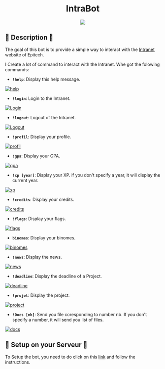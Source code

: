 <div align="center">
    <h1>IntraBot</h1>
    <a href="https://discord.com/api/oauth2/authorize?client_id=821504876675727411&permissions=8&scope=bot" target="_blank"><img src="https://img.shields.io/badge/-Bot-grey.svg?&style=for-the-badge&logo=discord&logoColor=white"/></a>
    
</div>

## :notebook: Description :notebook:

The goal of this bot is to provide a simple way to interact with the [Intranet](https://intra.epitech.eu) website of Epitech.

I Create a lot of command to interact with the Intranet.
Whe got the folowing commands:

* **`!help`**: Display this help message.

<a href="https://i.imgur.com/TWjOwzG.png"><img src="https://i.imgur.com/TWjOwzG.png" title="help" /></a>

* **`!login`**: Login to the Intranet.

<a href="https://i.imgur.com/9HDkG0k.png"><img src="https://i.imgur.com/9HDkG0k.png" title="Login" /></a>

* **`!logout`**: Logout of the Intranet.

<a href="https://i.imgur.com/aP6zTVQ.png"><img src="https://i.imgur.com/aP6zTVQ.png" title="Logout" /></a>

* **`!profil`**: Display your profile.

<a href="https://i.imgur.com/kim34xO.png"><img src="https://i.imgur.com/kim34xO.png" title="profil" /></a>

* **`!gpa`**: Display your GPA.

<a href="https://i.imgur.com/r1nYlMy.png"><img src="https://i.imgur.com/r1nYlMy.png" title="gpa" /></a>

* **`!xp [year]`**: Display your XP. if you don't specify a year, it will display the current year.

<a href="https://i.imgur.com/FWjzqp8.png"><img src="https://i.imgur.com/FWjzqp8.png" title="xp" /></a>


* **`!credits`**: Display your credits.

<a href="https://i.imgur.com/2kfKYkg.png"><img src="https://i.imgur.com/2kfKYkg.png" title="credits" /></a>

* **`!flags`**: Display your flags.

<a href="https://i.imgur.com/48HKbsR.png"><img src="https://i.imgur.com/48HKbsR.png" title="flags" /></a>

* **`binomes`**: Display your binomes.

<a href="https://i.imgur.com/uj4O09H.png"><img src="https://i.imgur.com/uj4O09H.png" title="binomes" /></a>

* **`!news`**: Display the news.

<a href="https://i.imgur.com/ANJeTRu.png"><img src="https://i.imgur.com/ANJeTRu.png" title="news" /></a>

* **`!deadline`**: Display the deadline of a Project.

<a href="https://i.imgur.com/R7Kwz7o.png"><img src="https://i.imgur.com/R7Kwz7o.png" title="deadline" /></a>

* **`!projet`**: Display the project.

<a href="https://i.imgur.com/FQVn6Js.png"><img src="https://i.imgur.com/FQVn6Js.png" title="project" /></a>

* **`!Docs [nb]`**: Send you file coresponding to number nb. If you don't specify a number, it will send you list of files.

<a href="https://i.imgur.com/FUpShFq.png"><img src="https://i.imgur.com/FUpShFq.png" title="docs" /></a>

## :electric_plug:	Setup on your Serveur :electric_plug:

To Setup the bot, you need to do click on this <a href="https://discord.com/api/oauth2/authorize?client_id=821504876675727411&permissions=8&scope=bot">link</a> and follow the instructions.

